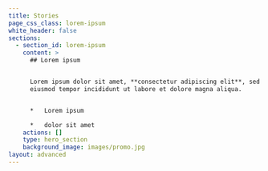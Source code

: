 ```yaml
---
title: Stories
page_css_class: lorem-ipsum
white_header: false
sections:
  - section_id: lorem-ipsum
    content: >
      ## Lorem ipsum


      Lorem ipsum dolor sit amet, **consectetur adipiscing elit**, sed do
      eiusmod tempor incididunt ut labore et dolore magna aliqua.


      *   Lorem ipsum

      *   dolor sit amet
    actions: []
    type: hero_section
    background_image: images/promo.jpg
layout: advanced
---
```

